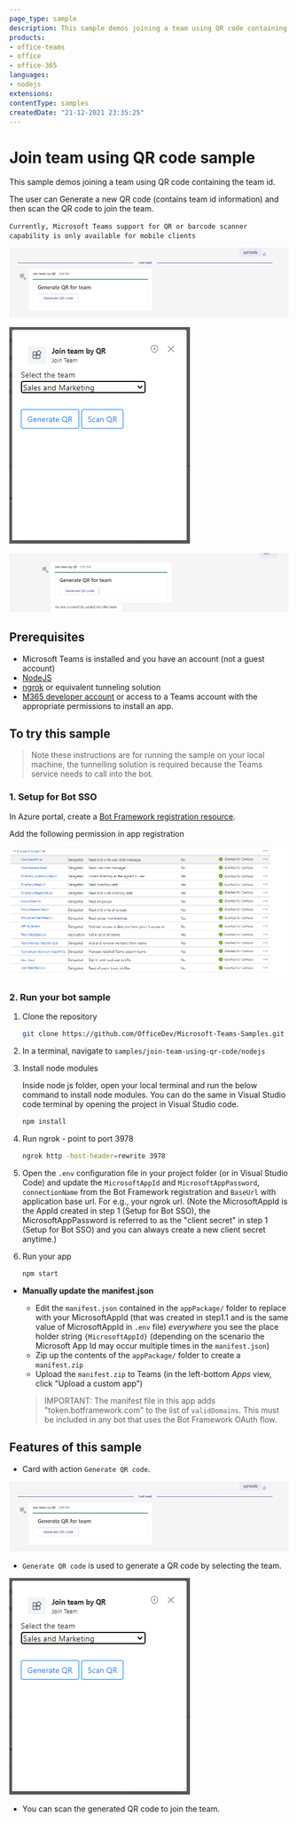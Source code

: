 ```yaml
---
page_type: sample
description: This sample demos joining a team using QR code containing the team id.
products:
- office-teams
- office
- office-365
languages:
- nodejs
extensions:
contentType: samples
createdDate: "21-12-2021 23:35:25"
---
```


# Join team using QR code sample

This sample demos joining a team using QR code containing the team id.

The user can Generate a new QR code (contains team id information) and then scan the QR code to join the team.

`Currently, Microsoft Teams support for QR or barcode scanner capability is only available for mobile clients`

![Card](Images/CardWithButtons.png)

![QR Code](Images/QRCode.png)

![Join Team](Images/JoinTeam.png)

## Prerequisites

- Microsoft Teams is installed and you have an account (not a guest account)
-  [NodeJS](https://nodejs.org/en/)
-  [ngrok](https://ngrok.com/) or equivalent tunneling solution
-  [M365 developer account](https://docs.microsoft.com/en-us/microsoftteams/platform/concepts/build-and-test/prepare-your-o365-tenant) or access to a Teams account with the 
   appropriate permissions to install an app.

## To try this sample

> Note these instructions are for running the sample on your local machine, the tunnelling solution is required because
> the Teams service needs to call into the bot.

### 1. Setup for Bot SSO
In Azure portal, create a [Bot Framework registration resource](https://docs.microsoft.com/en-us/azure/bot-service/bot-builder-authentication?view=azure-bot-service-4.0&tabs=csharp%2Caadv2).

Add the following permission in app registration

![Install App](Images/Permission.png)

### 2. Run your bot sample
1) Clone the repository

    ```bash
    git clone https://github.com/OfficeDev/Microsoft-Teams-Samples.git
    ```

2) In a terminal, navigate to `samples/join-team-using-qr-code/nodejs`

3) Install node modules

   Inside node js folder, open your local terminal and run the below command to install node modules. You can do the same in Visual Studio code terminal by opening the project in Visual Studio code.

    ```bash
    npm install
    ```
4) Run ngrok - point to port 3978

    ```bash
    ngrok http -host-header=rewrite 3978
    ```
5) Open the `.env` configuration file in your project folder (or in Visual Studio Code) and update the `MicrosoftAppId` and `MicrosoftAppPassword`, `connectionName` from the Bot Framework registration and `BaseUrl` with application base url. For e.g., your ngrok url. (Note the MicrosoftAppId is the AppId created in step 1 (Setup for Bot SSO), the MicrosoftAppPassword is referred to as the "client secret" in step 1 (Setup for Bot SSO) and you can always create a new client secret anytime.)

6) Run your app

    ```bash
    npm start
    ```
- **Manually update the manifest.json**
    - Edit the `manifest.json` contained in the  `appPackage/` folder to replace with your MicrosoftAppId (that was created in step1.1 and is the same value of MicrosoftAppId in `.env` file) *everywhere* you see the place holder string `{MicrosoftAppId}` (depending on the scenario the Microsoft App Id may occur multiple times in the `manifest.json`)
    - Zip up the contents of the `appPackage/` folder to create a `manifest.zip`
    - Upload the `manifest.zip` to Teams (in the left-bottom *Apps* view, click "Upload a custom app")

    > IMPORTANT: The manifest file in this app adds "token.botframework.com" to the list of `validDomains`. This must be included in any bot that uses the Bot Framework OAuth flow.

## Features of this sample

- Card with action `Generate QR code`. 

![Card](Images/CardWithButtons.png)

- `Generate QR code` is used to generate a QR code by selecting the team.

![QR Code](Images/QRCode.png)
- You can scan the generated QR code to join the team.